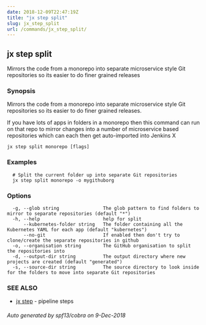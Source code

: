 ```yaml
---
date: 2018-12-09T22:47:19Z
title: "jx step split"
slug: jx_step_split
url: /commands/jx_step_split/
---
```

## jx step split

Mirrors the code from a monorepo into separate microservice style Git repositories so its easier to do finer grained releases

### Synopsis

Mirrors the code from a monorepo into separate microservice style Git repositories so its easier to do finer grained releases. 

If you have lots of apps in folders in a monorepo then this command can run on that repo to mirror changes into a number of microservice based repositories which can each then get auto-imported into Jenkins X

```
jx step split monorepo [flags]
```

### Examples

```
  # Split the current folder up into separate Git repositories
  jx step split monorepo -o mygithuborg
```

### Options

```
  -g, --glob string                The glob pattern to find folders to mirror to separate repositories (default "*")
  -h, --help                       help for split
      --kubernetes-folder string   The folder containing all the Kubernetes YAML for each app (default "kubernetes")
      --no-git                     If enabled then don't try to clone/create the separate repositories in github
  -o, --organisation string        The GitHub organisation to split the repositories into
  -d, --output-dir string          The output directory where new projects are created (default "generated")
  -s, --source-dir string          The source directory to look inside for the folders to move into separate Git repositories
```

### SEE ALSO

* [jx step](/commands/jx_step/)	 - pipeline steps

###### Auto generated by spf13/cobra on 9-Dec-2018

